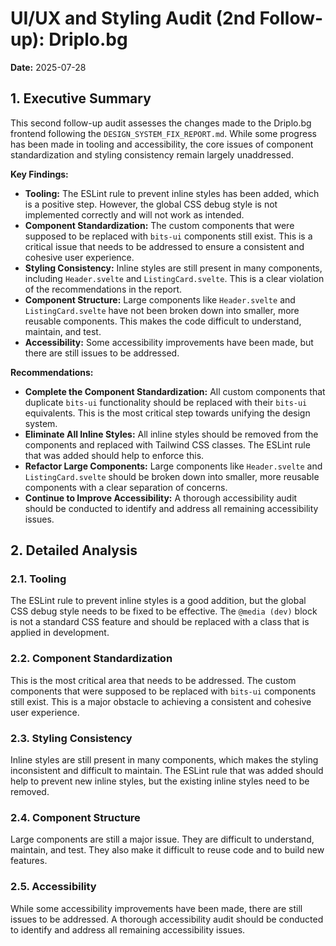 
# UI/UX and Styling Audit (2nd Follow-up): Driplo.bg

**Date:** 2025-07-28

## 1. Executive Summary

This second follow-up audit assesses the changes made to the Driplo.bg frontend following the `DESIGN_SYSTEM_FIX_REPORT.md`. While some progress has been made in tooling and accessibility, the core issues of component standardization and styling consistency remain largely unaddressed.

**Key Findings:**

- **Tooling:** The ESLint rule to prevent inline styles has been added, which is a positive step. However, the global CSS debug style is not implemented correctly and will not work as intended.
- **Component Standardization:** The custom components that were supposed to be replaced with `bits-ui` components still exist. This is a critical issue that needs to be addressed to ensure a consistent and cohesive user experience.
- **Styling Consistency:** Inline styles are still present in many components, including `Header.svelte` and `ListingCard.svelte`. This is a clear violation of the recommendations in the report.
- **Component Structure:** Large components like `Header.svelte` and `ListingCard.svelte` have not been broken down into smaller, more reusable components. This makes the code difficult to understand, maintain, and test.
- **Accessibility:** Some accessibility improvements have been made, but there are still issues to be addressed.

**Recommendations:**

- **Complete the Component Standardization:** All custom components that duplicate `bits-ui` functionality should be replaced with their `bits-ui` equivalents. This is the most critical step towards unifying the design system.
- **Eliminate All Inline Styles:** All inline styles should be removed from the components and replaced with Tailwind CSS classes. The ESLint rule that was added should help to enforce this.
- **Refactor Large Components:** Large components like `Header.svelte` and `ListingCard.svelte` should be broken down into smaller, more reusable components with a clear separation of concerns.
- **Continue to Improve Accessibility:** A thorough accessibility audit should be conducted to identify and address all remaining accessibility issues.

## 2. Detailed Analysis

### 2.1. Tooling

The ESLint rule to prevent inline styles is a good addition, but the global CSS debug style needs to be fixed to be effective. The `@media (dev)` block is not a standard CSS feature and should be replaced with a class that is applied in development.

### 2.2. Component Standardization

This is the most critical area that needs to be addressed. The custom components that were supposed to be replaced with `bits-ui` components still exist. This is a major obstacle to achieving a consistent and cohesive user experience.

### 2.3. Styling Consistency

Inline styles are still present in many components, which makes the styling inconsistent and difficult to maintain. The ESLint rule that was added should help to prevent new inline styles, but the existing inline styles need to be removed.

### 2.4. Component Structure

Large components are still a major issue. They are difficult to understand, maintain, and test. They also make it difficult to reuse code and to build new features.

### 2.5. Accessibility

While some accessibility improvements have been made, there are still issues to be addressed. A thorough accessibility audit should be conducted to identify and address all remaining accessibility issues.
